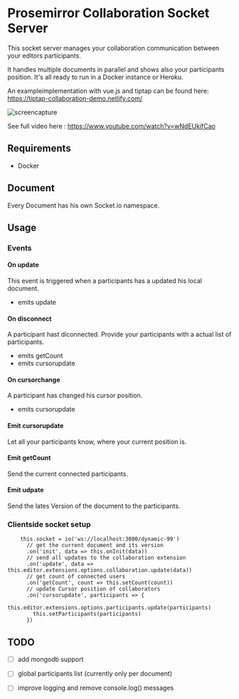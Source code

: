 
# Prosemirror Collaboration Socket Server

This socket server manages your collaboration communication between your editors participants. 

It handles multiple documents in parallel and shows also your participants position. It's all ready to run in a Docker instance or Heroku.

An exampleimplementation with vue.js and tiptap can be found here: 
https://tiptap-collaboration-demo.netlify.com/ 

![screencapture](https://github.com/mms-gianni/prosemirror-collaborationserver/raw/master/doc/tiptap_big.gif "Logo Title Text 1")

See full video here : https://www.youtube.com/watch?v=wNdEUkifCao 

## Requirements  
- Docker

## Document
Every Document has his own Socket.io namespace.

## Usage

### Events

#### On update
This event is triggered when a participants has a updated his local document.
 - emits update

#### On disconnect
A participant hast diconnected. Provide your participants with a actual list of participants.
 - emits getCount
 - emits cursorupdate

#### On cursorchange
A participant has changed his cursor position.
 - emits cursorupdate

#### Emit cursorupdate 
Let all your participants know, where your current position is.

#### Emit getCount 
Send the current connected participants.

#### Emit udpate
Send the lates Version of the document to the participants.


### Clientside socket setup 

		this.socket = io('ws://localhost:3000/dynamic-99')
		  // get the current document and its version
		  .on('init', data => this.onInit(data))
		  // send all updates to the collaboration extension
		  .on('update', data => this.editor.extensions.options.collaboration.update(data))
		  // get count of connected users
		  .on('getCount', count => this.setCount(count))
		  // update Cursor position of collaborators
		  .on('cursorupdate', participants => {
		  	this.editor.extensions.options.participants.update(participants)
		  	this.setParticipants(participants)
		  })


## TODO 
- [ ] add mongodb support
- [ ] global participants list (currently only per document)
- [ ] improve logging and remove console.log() messages



